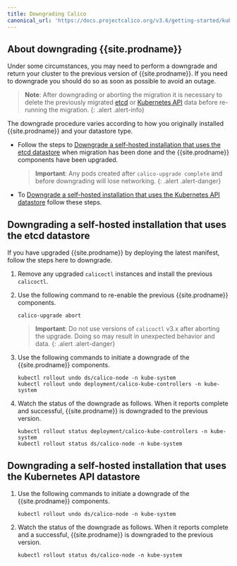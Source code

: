 ```yaml
---
title: Downgrading Calico
canonical_url: 'https://docs.projectcalico.org/v3.6/getting-started/kubernetes/upgrade/downgrade'
---
```


## About downgrading {{site.prodname}}

Under some circumstances, you may need to perform a downgrade and return your
cluster to the previous version of {{site.prodname}}. If you need to downgrade
you should do so as soon as possible to avoid an outage.

> **Note**: After downgrading or aborting the migration it is necessary
> to delete the previously migrated
> [etcd](delete#deleting-calico-data-from-etcdv2-after-a-successful-migration-and-upgrade)
> or [Kubernetes API](delete#deleting-calico-data-from-the-kubernetes-api-datastore-after-a-downgrade)
> data before re-running the migration.
{: .alert .alert-info}

The downgrade procedure varies according to how you originally installed
{{site.prodname}} and your datastore type.

- Follow the steps to [Downgrade a self-hosted installation that uses the etcd
  datastore](#downgrading-a-self-hosted-installation-that-uses-the-etcd-datastore)
  when migration has been done and the {{site.prodname}} components have been
  upgraded.
  > **Important**: Any pods created after `calico-upgrade complete` and
  > before downgrading will lose networking.
  {: .alert .alert-danger}

- To [Downgrade a self-hosted installation that uses the
  Kubernetes API datastore](#downgrading-a-self-hosted-installation-that-uses-the-kubernetes-api-datastore)
  follow these steps.

## Downgrading a self-hosted installation that uses the etcd datastore

If you have upgraded {{site.prodname}} by deploying the latest manifest,
follow the steps here to downgrade.

1. Remove any upgraded `calicoctl` instances and install the previous `calicoctl`.

1. Use the following command to re-enable the previous {{site.prodname}} components.

   ```
   calico-upgrade abort
   ```
   
   > **Important**: Do not use versions of `calicoctl` v3.x after aborting the upgrade.
   > Doing so may result in unexpected behavior and data.
   {: .alert .alert-danger}

1. Use the following commands to initiate a downgrade of the {{site.prodname}} components.

   ```
   kubectl rollout undo ds/calico-node -n kube-system
   kubectl rollout undo deployment/calico-kube-controllers -n kube-system
   ```

1. Watch the status of the downgrade as follows. When it reports complete and
   successful, {{site.prodname}} is downgraded to the previous version.

   ```
   kubectl rollout status deployment/calico-kube-controllers -n kube-system
   kubectl rollout status ds/calico-node -n kube-system
   ```

## Downgrading a self-hosted installation that uses the Kubernetes API datastore

1. Use the following commands to initiate a downgrade of the {{site.prodname}} components.

   ```
   kubectl rollout undo ds/calico-node -n kube-system
   ```

1. Watch the status of the downgrade as follows. When it reports complete and
   a successful, {{site.prodname}} is downgraded to the previous version.

   ```
   kubectl rollout status ds/calico-node -n kube-system
   ```
